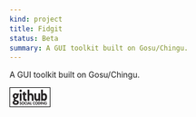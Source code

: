 ```yaml
---
kind: project
title: Fidgit
status: Beta
summary: A GUI toolkit built on Gosu/Chingu.
---
```


A GUI toolkit built on Gosu/Chingu.

[![Github project](/images/github.png)](https://github.com/Spooner/fidgit)